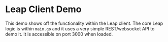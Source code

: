 # Leap Client Demo

This demo shows off the functionality within the Leap client. The core Leap logic is within `main.go` and it uses a very simple REST/websocket API to demo it. It is accessible on port 3000 when loaded.
